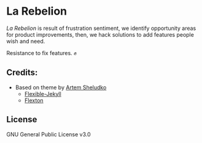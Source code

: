 # La Rebelion

_La Rebelion_ is result of frustration sentiment, we identify opportunity areas for 
product improvements, then, we hack solutions to add features people wish and need. 

Resistance to fix features. :fist:

## Credits:

* Based on theme by [Artem Sheludko](https://github.com/artemsheludko)
  * [Flexible-Jekyll](https://github.com/artemsheludko/flexible-jekyll)
  * [Flexton](https://github.com/artemsheludko/flexton)

## License

GNU General Public License v3.0
